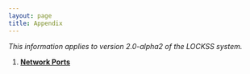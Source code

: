 ```yaml
---
layout: page
title: Appendix
---
```


*This information applies to version 2.0-alpha2 of the LOCKSS system.*

1.  [**Network Ports**](ports)
